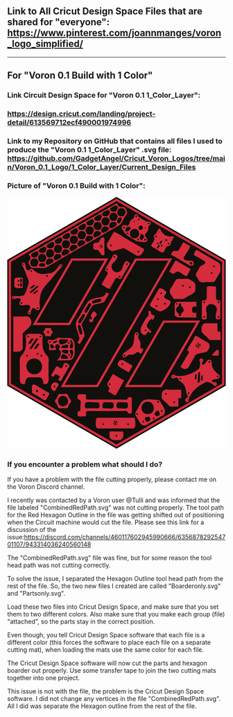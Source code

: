 ## Link to All Cricut Design Space Files that are shared for "everyone": https://www.pinterest.com/joannmanges/voron_logo_simplified/

---

## For "Voron 0.1 Build with 1 Color"

### Link Circuit Design Space for "Voron 0.1 1_Color_Layer":
### https://design.cricut.com/landing/project-detail/613569712ecf490001974996

### Link to my Repository on GitHub that contains all files I used to produce the "Voron 0.1 1_Color_Layer" .svg file: https://github.com/GadgetAngel/Cricut_Voron_Logos/tree/main/Voron_0.1_Logo/1_Color_Layer/Current_Design_Files

### Picture of "Voron 0.1 Build with 1 Color":
![Combined Red Path 300ppi](../../images/CombinedRedPath.png)

### If you encounter a problem what should I do?

If you have a problem with the file cutting properly, please contact me on the Voron Discord channel.

I recently was contacted by a Voron user @Tulli and was informed that the file labeled "CombinedRedPath.svg" was not cutting properly.  The tool path for the Red Hexagon Outline in the file was getting shifted out of positioning when the Circuit machine would cut the file. Please see this link for a discussion of the issue:https://discord.com/channels/460117602945990666/635687829254701107/943314036240560148

The "CombinedRedPath.svg" file was fine, but for some reason the tool head path was not cutting correctly.

To solve the issue, I separated the Hexagon Outline tool head path from the rest of the file. So, the two new files I created are called "Boarderonly.svg" and "Partsonly.svg".

Load these two files into Cricut Design Space, and make sure that you set them to two different colors.  Also make sure that you make each group (file) "attached", so the parts stay in the correct position.

Even though, you tell Cricut Design Space software that each file is a different color (this forces the software to place each file on a separate cutting mat), when loading the mats use the same color for each file.

The Cricut Design Space software will now cut the parts and hexagon boarder out properly.  Use some transfer tape to join the two cutting mats together into one project.

This issue is not with the file, the problem is the Cricut Design Space software.  I did not change any vertices in the file "CombinedRedPath.svg".  All I did was separate the Hexagon outline from the rest of the file.
